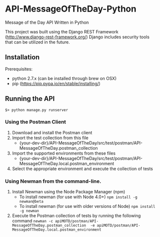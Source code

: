 # API-MessageOfTheDay-Python
Message of the Day API Written in Python

This project was built using the Django REST Framework (http://www.django-rest-framework.org/)
Django includes security tools that can be utilized in the future.

## Installation
Prerequisites:
* python 2.7.x (can be installed through brew on OSX)
* pip (https://pip.pypa.io/en/stable/installing/)

## Running the API
```
$> python manage.py runserver
```

### Using the Postman Client
1. Download and install the Postman client
2. Import the test collection from this file
    * {your-dev-dir}/API-MessageOfTheDay/src/test/postman/API-MessageOfTheDay.postman_collection
3. Import the supported environments from these files
    * {your-dev-dir}/API-MessageOfTheDay/src/test/postman/API-MessageOfTheDay.local.postman_environment
4. Select the appropriate environment and execute the collection of tests

### Using Newman from the command-line.
1. Install Newman using the Node Package Manager (npm)
    * To install newman (for use with Node 4.0+)
`npm install -g newman@beta`
    * To install newman (for use with older versions of Node)
`npm install -g newman`
2. Execute the Postman collection of tests by running the following command
`newman -c apiMOTD/postman/API-MessageOfTheDay.postman_collection  -e apiMOTD/postman/API-MessageOfTheDay.local.postman_environment`
